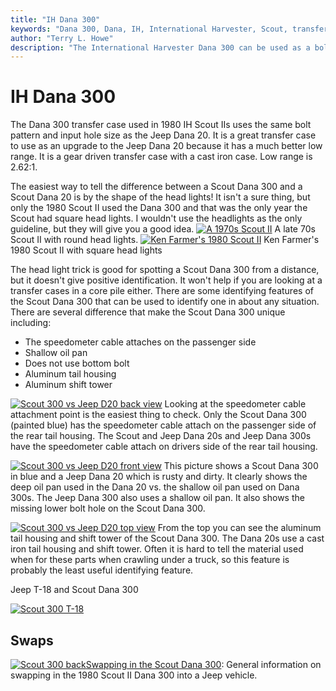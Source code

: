 ```yaml
---
title: "IH Dana 300"
keywords: "Dana 300, Dana, IH, International Harvester, Scout, transfer case, transfer case"
author: "Terry L. Howe"
description: "The International Harvester Dana 300 can be used as a bolt in replacement for the Jeep Dana 20 in most cases.  The Scout Dana 300 features a much better low range."
---
```

# IH Dana 300

The Dana 300 transfer case used in 1980 IH Scout IIs uses the same bolt pattern and input hole size as the Jeep Dana 20. It is a great transfer case to use as an upgrade to the Jeep Dana 20 because it has a much better low range. It is a gear driven transfer case with a cast iron case. Low range is 2.62:1.

The easiest way to tell the difference between a Scout Dana 300 and a Scout Dana 20 is by the shape of the head lights! It isn't a sure thing, but only the 1980 Scout II used the Dana 300 and that was the only year the Scout had square head lights. I wouldn't use the headlights as the only guideline, but they will give you a good idea. [![A 1970s Scout II](/img/xfer/updates/scout70_.jpg)](/img/xfer/updates/scout70.jpg) A late 70s Scout II with round head lights. [![Ken Farmer's 1980 Scout II](/img/xfer/updates/scout80_.jpg)](/img/xfer/updates/scout80.jpg) Ken Farmer's 1980 Scout II with square head lights 

The head light trick is good for spotting a Scout Dana 300 from a distance, but it doesn't give positive identification. It won't help if you are looking at a transfer cases in a core pile either. There are some identifying features of the Scout Dana 300 that can be used to identify one in about any situation. There are several difference that make the Scout Dana 300 unique including: 

  * The speedometer cable attaches on the passenger side
  * Shallow oil pan
  * Does not use bottom bolt
  * Aluminum tail housing
  * Aluminum shift tower

[![Scout 300 vs Jeep D20 back view](/img/xfer/updates/d300d20b_.jpg)](/img/xfer/updates/d300d20b.jpg) Looking at the speedometer cable attachment point is the easiest thing to check. Only the Scout Dana 300 (painted blue) has the speedometer cable attach on the passenger side of the rear tail housing. The Scout and Jeep Dana 20s and Jeep Dana 300s have the speedometer cable attach on drivers side of the rear tail housing. 

[![Scout 300 vs Jeep D20 front view](/img/xfer/updates/d300d20f_.jpg)](/img/xfer/updates/d300d20f.jpg) This picture shows a Scout Dana 300 in blue and a Jeep Dana 20 which is rusty and dirty. It clearly shows the deep oil pan used in the Dana 20 vs. the shallow oil pan used on Dana 300s. The Jeep Dana 300 also uses a shallow oil pan. It also shows the missing lower bolt hole on the Scout Dana 300. 

[![Scout 300 vs Jeep D20 top view](/img/xfer/updates/d300d20t_.jpg)](/img/xfer/updates/d300d20t.jpg) From the top you can see the aluminum tail housing and shift tower of the Scout Dana 300. The Dana 20s use a cast iron tail housing and shift tower. Often it is hard to tell the material used when for these parts when crawling under a truck, so this feature is probably the least useful identifying feature. 

Jeep T-18 and Scout Dana 300

[![Scout 300 T-18](/img/xfer/updates/t18ih300_.jpg)](/img/xfer/updates/t18ih300.jpg) 

## Swaps

[![Scout 300 back](/img/xfer/updates/ihd300b_.jpg)](/img/xfer/updates/ihd300b.jpg)[Swapping in the Scout Dana 300](/xfer/upgrades/scout300.md): General information on swapping in the 1980 Scout II Dana 300 into a Jeep vehicle.